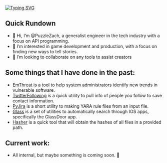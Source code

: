 [![Typing SVG](https://readme-typing-svg.demolab.com?font=Lato&weight=800&size=22&duration=3000&pause=50&center=true&multiline=true&repeat=false&width=900&height=60&lines=I'm+Zach%2C+let's+code.;Systems+%26+Technical+Design)](https://git.io/typing-svg)

## Quick Rundown
- 👋 Hi, I’m @PuzzleZach, a generalist engineer in the tech industry with a focus on API programming.
- 👀 I’m interested in game development and production, with a focus on finding new ways to tell stories. 
- 👯 I’m looking to collaborate on any tools to assist creators

## Some things that I have done in the past:
- [EmThreat](https://github.com/PuzzleZach/EmThreat) is a tool to help system administrators identify new trends in vulnerable software. 
- [TwitterFollowing](https://github.com/PuzzleZach/TwitterFollowing) is a quick utility to pull info of people you follow to save contact information.
- [PyJira](https://github.com/PuzzleZach/PyJira) is a short utility to making YARA rule files from an input file.
- [Glass](https://github.com/PuzzleZach/lookingglass) is a set of utilities to automatically search through IOS apps, specifically the GlassDoor app.
- [Hasher](https://github.com/PuzzleZach/hasher) is a quick tool that will obtain the hashes of all files in a provided path.

## Current work:
- All internal, but maybe something is coming soon. 👀
